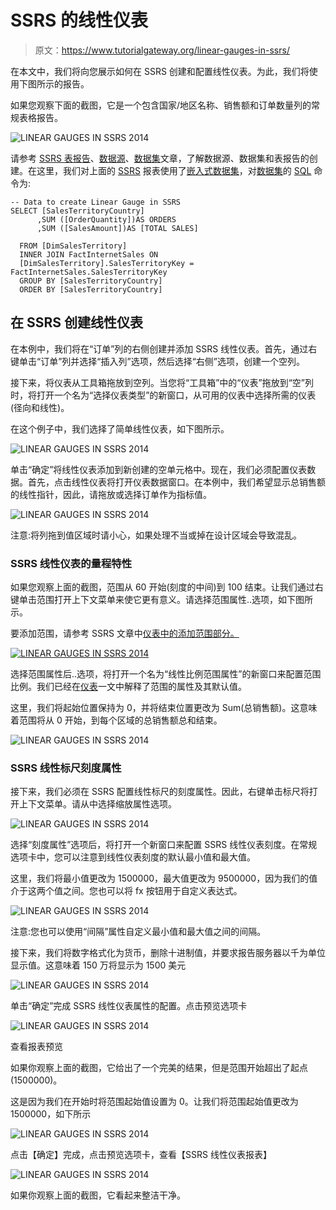 # SSRS 的线性仪表

> 原文：<https://www.tutorialgateway.org/linear-gauges-in-ssrs/>

在本文中，我们将向您展示如何在 SSRS 创建和配置线性仪表。为此，我们将使用下图所示的报告。

如果您观察下面的截图，它是一个包含国家/地区名称、销售额和订单数量列的常规表格报告。

![LINEAR GAUGES IN SSRS 2014](img/07163fe5a40a753c62b2dd462cdccb78.png)

请参考 [SSRS 表报告](https://www.tutorialgateway.org/ssrs-table-report/)、[数据源](https://www.tutorialgateway.org/ssrs-shared-data-source/)、[数据集](https://www.tutorialgateway.org/shared-dataset-in-ssrs/)文章，了解数据源、数据集和表报告的创建。在这里，我们对上面的 [SSRS](https://www.tutorialgateway.org/ssrs/) 报表使用了[嵌入式数据集](https://www.tutorialgateway.org/embedded-dataset-in-ssrs/)，对[数据集](https://www.tutorialgateway.org/embedded-dataset-in-ssrs/)的 [SQL](https://www.tutorialgateway.org/sql/) 命令为:

```
-- Data to create Linear Gauge in SSRS
SELECT [SalesTerritoryCountry]
      ,SUM ([OrderQuantity])AS ORDERS
      ,SUM ([SalesAmount])AS [TOTAL SALES] 

  FROM [DimSalesTerritory]
  INNER JOIN FactInternetSales ON
  [DimSalesTerritory].SalesTerritoryKey = FactInternetSales.SalesTerritoryKey
  GROUP BY [SalesTerritoryCountry]
  ORDER BY [SalesTerritoryCountry]
```

## 在 SSRS 创建线性仪表

在本例中，我们将在“订单”列的右侧创建并添加 SSRS 线性仪表。首先，通过右键单击“订单”列并选择“插入列”选项，然后选择“右侧”选项，创建一个空列。

接下来，将仪表从工具箱拖放到空列。当您将“工具箱”中的“仪表”拖放到“空”列时，将打开一个名为“选择仪表类型”的新窗口，从可用的仪表中选择所需的仪表(径向和线性)。

在这个例子中，我们选择了简单线性仪表，如下图所示。

![LINEAR GAUGES IN SSRS 2014](img/15a1b8cc6ef33634a4ac1f0a782de180.png)

单击“确定”将线性仪表添加到新创建的空单元格中。现在，我们必须配置仪表数据。首先，点击线性仪表将打开仪表数据窗口。在本例中，我们希望显示总销售额的线性指针，因此，请拖放或选择订单作为指标值。

![LINEAR GAUGES IN SSRS 2014](img/54ca02cbc8faf31d8c1d69bc2892531c.png)

注意:将列拖到值区域时请小心，如果处理不当或掉在设计区域会导致混乱。

### SSRS 线性仪表的量程特性

如果您观察上面的截图，范围从 60 开始(刻度的中间)到 100 结束。让我们通过右键单击范围打开上下文菜单来使它更有意义。请选择范围属性..选项，如下图所示。

要添加范围，请参考 SSRS 文章中[仪表中的添加范围部分。](https://www.tutorialgateway.org/gauges-in-ssrs/)

[![LINEAR GAUGES IN SSRS 2014](img/b1808cab871bd8dfb7b6da9b4abbd528.png)](https://www.tutorialgateway.org/gauges-in-ssrs/)

选择范围属性后..选项，将打开一个名为“线性比例范围属性”的新窗口来配置范围比例。我们已经在[仪表](https://www.tutorialgateway.org/gauges-in-ssrs/)一文中解释了范围的属性及其默认值。

这里，我们将起始位置保持为 0，并将结束位置更改为 Sum(总销售额)。这意味着范围将从 0 开始，到每个区域的总销售额总和结束。

![LINEAR GAUGES IN SSRS 2014](img/3bf0bfe46b00612d556fbe5ae5bede63.png)

### SSRS 线性标尺刻度属性

接下来，我们必须在 SSRS 配置线性标尺的刻度属性。因此，右键单击标尺将打开上下文菜单。请从中选择缩放属性选项。

![LINEAR GAUGES IN SSRS 2014](img/a2c605c97a50ffe55c2e8835ba7700c6.png)

选择“刻度属性”选项后，将打开一个新窗口来配置 SSRS 线性仪表刻度。在常规选项卡中，您可以注意到线性仪表刻度的默认最小值和最大值。

这里，我们将最小值更改为 1500000，最大值更改为 9500000，因为我们的值介于这两个值之间。您也可以将 fx 按钮用于自定义表达式。

![LINEAR GAUGES IN SSRS 2014](img/b389ede8709581c97d2f172c2aaf281d.png)

注意:您也可以使用“间隔”属性自定义最小值和最大值之间的间隔。

接下来，我们将数字格式化为货币，删除十进制值，并要求报告服务器以千为单位显示值。这意味着 150 万将显示为 1500 美元

![LINEAR GAUGES IN SSRS 2014](img/24139cc4420ea093741db767835c9faa.png)

单击“确定”完成 SSRS 线性仪表属性的配置。点击预览选项卡

![LINEAR GAUGES IN SSRS 2014](img/b7ff93f846213788741ae19dfda16bf0.png)

查看报表预览

如果你观察上面的截图，它给出了一个完美的结果，但是范围开始超出了起点(1500000)。

这是因为我们在开始时将范围起始值设置为 0。让我们将范围起始值更改为 1500000，如下所示

![LINEAR GAUGES IN SSRS 2014](img/3ac9cfafb2681b0de79602e8fc54d22a.png)

点击【确定】完成，点击预览选项卡，查看【SSRS 线性仪表报表】

![LINEAR GAUGES IN SSRS 2014](img/51bc36607a3eac34434f8f82f5486af4.png)

如果你观察上面的截图，它看起来整洁干净。